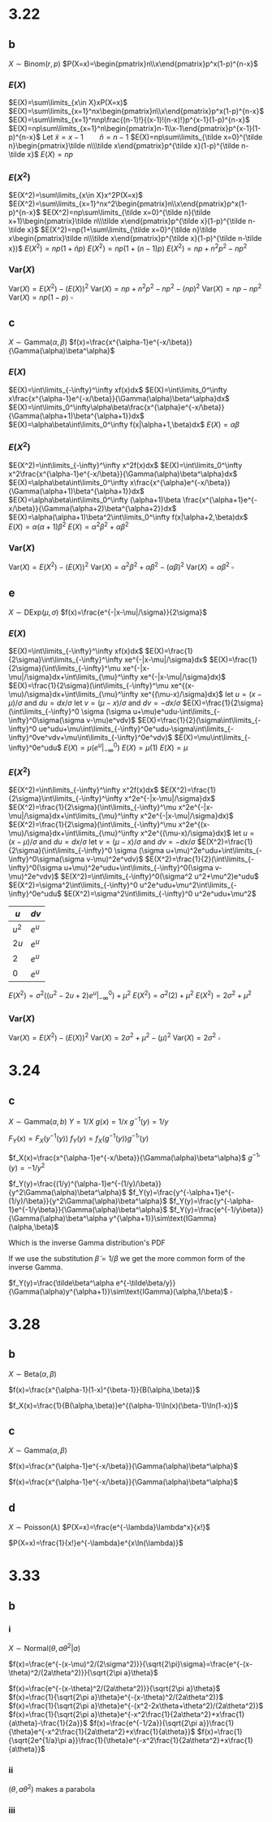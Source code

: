 # 3.22

## b

$X\sim\text{Binom}(r,p)$
$P(X=x)=\begin{pmatrix}n\\x\end{pmatrix}p^x(1-p)^{n-x}$

### $E(X)$

$E(X)=\sum\limits_{x\in X}xP(X=x)$
$E(X)=\sum\limits_{x=1}^nx\begin{pmatrix}n\\x\end{pmatrix}p^x(1-p)^{n-x}$
$E(X)=\sum\limits_{x=1}^nnp\frac{(n-1)!}{(x-1)!(n-x)!}p^{x-1}(1-p)^{n-x}$
$E(X)=np\sum\limits_{x=1}^n\begin{pmatrix}n-1\\x-1\end{pmatrix}p^{x-1}(1-p)^{n-x}$
Let $\tilde x=x-1\qquad\tilde n=n-1$
$E(X)=np\sum\limits_{\tilde x=0}^{\tilde n}\begin{pmatrix}\tilde n\\\tilde x\end{pmatrix}p^{\tilde x}(1-p)^{\tilde n-\tilde x}$
$E(X)=np$

### $E(X^2)$

$E(X^2)=\sum\limits_{x\in X}x^2P(X=x)$
$E(X^2)=\sum\limits_{x=1}^nx^2\begin{pmatrix}n\\x\end{pmatrix}p^x(1-p)^{n-x}$
$E(X^2)=np\sum\limits_{\tilde x=0}^{\tilde n}(\tilde x+1)\begin{pmatrix}\tilde n\\\tilde x\end{pmatrix}p^{\tilde x}(1-p)^{\tilde n-\tilde x}$
$E(X^2)=np(1+\sum\limits_{\tilde x=0}^{\tilde n}\tilde x\begin{pmatrix}\tilde n\\\tilde x\end{pmatrix}p^{\tilde x}(1-p)^{\tilde n-\tilde x})$
$E(X^2)=np(1+\tilde np)$
$E(X^2)=np(1+(n-1)p)$
$E(X^2)=np+n^2p^2-np^2$

### $\text{Var}(X)$

$\text{Var}(X)=E(X^2)-(E(X))^2$
$\text{Var}(X)=np+n^2p^2-np^2-(np)^2$
$\text{Var}(X)=np-np^2$
$\text{Var}(X)=np(1-p)$
$\square$

## c

$X\sim\text{Gamma}(\alpha,\beta)$
$f(x)=\frac{x^{\alpha-1}e^{-x/\beta}}{\Gamma(\alpha)\beta^\alpha}$

### $E(X)$

$E(X)=\int\limits_{-\infty}^\infty xf(x)dx$
$E(X)=\int\limits_0^\infty x\frac{x^{\alpha-1}e^{-x/\beta}}{\Gamma(\alpha)\beta^\alpha}dx$
$E(X)=\int\limits_0^\infty\alpha\beta\frac{x^{\alpha}e^{-x/\beta}}{\Gamma(\alpha+1)\beta^{\alpha+1}}dx$
$E(X)=\alpha\beta\int\limits_0^\infty f(x|\alpha+1,\beta)dx$
$E(X)=\alpha\beta$

### $E(X^2)$

$E(X^2)=\int\limits_{-\infty}^\infty x^2f(x)dx$
$E(X)=\int\limits_0^\infty x^2\frac{x^{\alpha-1}e^{-x/\beta}}{\Gamma(\alpha)\beta^\alpha}dx$
$E(X)=\alpha\beta\int\limits_0^\infty x\frac{x^{\alpha}e^{-x/\beta}}{\Gamma(\alpha+1)\beta^{\alpha+1}}dx$
$E(X)=\alpha\beta\int\limits_0^\infty (\alpha+1)\beta \frac{x^{\alpha+1}e^{-x/\beta}}{\Gamma(\alpha+2)\beta^{\alpha+2}}dx$
$E(X)=\alpha(\alpha+1)\beta^2\int\limits_0^\infty f(x|\alpha+2,\beta)dx$
$E(X)=\alpha(\alpha+1)\beta^2$
$E(X)=\alpha^2\beta^2+\alpha\beta^2$

### $\text{Var}(X)$

$\text{Var}(X)=E(X^2)-(E(X))^2$
$\text{Var}(X)=\alpha^2\beta^2+\alpha\beta^2-(\alpha\beta)^2$
$\text{Var}(X)=\alpha\beta^2$
$\square$

## e

$X\sim\text{DExp}(\mu,\sigma)$
$f(x)=\frac{e^{-|x-\mu|/\sigma}}{2\sigma}$

### $E(X)$

$E(X)=\int\limits_{-\infty}^\infty xf(x)dx$
$E(X)=\frac{1}{2\sigma}\int\limits_{-\infty}^\infty xe^{-|x-\mu|/\sigma}dx$
$E(X)=\frac{1}{2\sigma}(\int\limits_{-\infty}^\mu xe^{-|x-\mu|/\sigma}dx+\int\limits_{\mu}^\infty xe^{-|x-\mu|/\sigma}dx)$
$E(X)=\frac{1}{2\sigma}(\int\limits_{-\infty}^\mu xe^{(x-\mu)/\sigma}dx+\int\limits_{\mu}^\infty xe^{(\mu-x)/\sigma}dx)$
let $u=(x-\mu)/\sigma$ and $du=dx/\sigma$
let $v=(\mu-x)/\sigma$ and $dv=-dx/\sigma$
$E(X)=\frac{1}{2\sigma}(\int\limits_{-\infty}^0 \sigma (\sigma u+\mu)e^udu-\int\limits_{-\infty}^0\sigma(\sigma v-\mu)e^vdv)$
$E(X)=\frac{1}{2}(\sigma\int\limits_{-\infty}^0 ue^udu+\mu\int\limits_{-\infty}^0e^udu-\sigma\int\limits_{-\infty}^0ve^vdv+\mu\int\limits_{-\infty}^0e^vdv)$
$E(X)=\mu\int\limits_{-\infty}^0e^udu$
$E(X)=\mu\bigg(e^u\bigg|_{-\infty}^0\bigg)$
$E(X)=\mu(1)$
$E(X)=\mu$

### $E(X^2)$

$E(X^2)=\int\limits_{-\infty}^\infty x^2f(x)dx$
$E(X^2)=\frac{1}{2\sigma}\int\limits_{-\infty}^\infty x^2e^{-|x-\mu|/\sigma}dx$
$E(X^2)=\frac{1}{2\sigma}(\int\limits_{-\infty}^\mu x^2e^{-|x-\mu|/\sigma}dx+\int\limits_{\mu}^\infty x^2e^{-|x-\mu|/\sigma}dx)$
$E(X^2)=\frac{1}{2\sigma}(\int\limits_{-\infty}^\mu x^2e^{(x-\mu)/\sigma}dx+\int\limits_{\mu}^\infty x^2e^{(\mu-x)/\sigma}dx)$
let $u=(x-\mu)/\sigma$ and $du=dx/\sigma$
let $v=(\mu-x)/\sigma$ and $dv=-dx/\sigma$
$E(X^2)=\frac{1}{2\sigma}(\int\limits_{-\infty}^0 \sigma (\sigma u+\mu)^2e^udu+\int\limits_{-\infty}^0\sigma(\sigma v-\mu)^2e^vdv)$
$E(X^2)=\frac{1}{2}(\int\limits_{-\infty}^0(\sigma u+\mu)^2e^udu+\int\limits_{-\infty}^0(\sigma v-\mu)^2e^vdv)$
$E(X^2)=\int\limits_{-\infty}^0(\sigma^2 u^2+\mu^2)e^udu$
$E(X^2)=\sigma^2\int\limits_{-\infty}^0 u^2e^udu+\mu^2\int\limits_{-\infty}^0e^udu$
$E(X^2)=\sigma^2\int\limits_{-\infty}^0 u^2e^udu+\mu^2$

| $u$   | $dv$  |
| ----- | ----- |
| $u^2$ | $e^u$ |
| $2u$  | $e^u$ |
| $2$   | $e^u$ |
| $0$   | $e^u$ |

$E(X^2)=\sigma^2\bigg((u^2-2u+2)e^u\bigg|_{-\infty}^0\bigg)+\mu^2$
$E(X^2)=\sigma^2(2)+\mu^2$
$E(X^2)=2\sigma^2+\mu^2$

### $\text{Var}(X)$

$\text{Var}(X)=E(X^2)-(E(X))^2$
$\text{Var}(X)=2\sigma^2+\mu^2-(\mu)^2$
$\text{Var}(X)=2\sigma^2$
$\square$

# 3.24

## c

$X\sim\text{Gamma}(a,b)$
$Y=1/X$
$g(x)=1/x$
$g^{-1}(y)=1/y$

$F_Y(x)=F_X(y^{-1}(y))$
$f_Y(y)=f_X(g^{-1}(y)){g^{-1}}'(y)$

$f_X(x)=\frac{x^{\alpha-1}e^{-x/\beta}}{\Gamma(\alpha)\beta^\alpha}$
${g^{-1}}'(y)=-1/y^2$

$f_Y(y)=\frac{(1/y)^{\alpha-1}e^{-(1/y)/\beta}}{y^2\Gamma(\alpha)\beta^\alpha}$
$f_Y(y)=\frac{y^{-\alpha+1}e^{-(1/y)/\beta}}{y^2\Gamma(\alpha)\beta^\alpha}$
$f_Y(y)=\frac{y^{-\alpha-1}e^{-1/y\beta}}{\Gamma(\alpha)\beta^\alpha}$
$f_Y(y)=\frac{e^{-1/y\beta}}{\Gamma(\alpha)\beta^\alpha y^{\alpha+1}}\sim\text{IGamma}(\alpha,\beta)$

Which is the inverse Gamma distribution's PDF

If we use the substitution $\tilde\beta=1/\beta$ we get the more common form of the inverse Gamma.

$f_Y(y)=\frac{\tilde\beta^\alpha e^{-\tilde\beta/y}}{\Gamma(\alpha)y^{\alpha+1}}\sim\text{IGamma}(\alpha,1/\beta)$
$\square$

# 3.28

## b

$X\sim\text{Beta}(\alpha,\beta)$

$f(x)=\frac{x^{\alpha-1}(1-x)^{\beta-1}}{B(\alpha,\beta)}$

$f_X(x)=\frac{1}{B(\alpha,\beta)}e^{(\alpha-1)\ln(x)(\beta-1)\ln(1-x)}$

## c

$X\sim\text{Gamma}(\alpha,\beta)$

$f(x)=\frac{x^{\alpha-1}e^{-x/\beta}}{\Gamma(\alpha)\beta^\alpha}$

$f(x)=\frac{x^{\alpha-1}e^{-x/\beta}}{\Gamma(\alpha)\beta^\alpha}$

## d

$X\sim\text{Poisson}(\lambda)$
$P(X=x)=\frac{e^{-\lambda}\lambda^x}{x!}$

$P(X=x)=\frac{1}{x!}e^{-\lambda}e^{x\ln(\lambda)}$

# 3.33

## b

### i

$X\sim\text{Normal}(\theta,a\theta^2|a)$

$f(x)=\frac{e^{-(x-\mu)^2/(2\sigma^2)}}{\sqrt{2\pi}\sigma}=\frac{e^{-(x-\theta)^2/(2a\theta^2)}}{\sqrt{2\pi a}\theta}$

$f(x)=\frac{e^{-(x-\theta)^2/(2a\theta^2)}}{\sqrt{2\pi a}\theta}$
$f(x)=\frac{1}{\sqrt{2\pi a}\theta}e^{-(x-\theta)^2/(2a\theta^2)}$
$f(x)=\frac{1}{\sqrt{2\pi a}\theta}e^{-(x^2-2x\theta+\theta^2)/(2a\theta^2)}$
$f(x)=\frac{1}{\sqrt{2\pi a}\theta}e^{-x^2\frac{1}{2a\theta^2}+x\frac{1}{a\theta}-\frac{1}{2a}}$
$f(x)=\frac{e^{-1/2a}}{\sqrt{2\pi a}}\frac{1}{\theta}e^{-x^2\frac{1}{2a\theta^2}+x\frac{1}{a\theta}}$
$f(x)=\frac{1}{\sqrt{2e^{1/a}\pi a}}\frac{1}{\theta}e^{-x^2\frac{1}{2a\theta^2}+x\frac{1}{a\theta}}$

### ii

$(\theta,a\theta^2)$ makes a parabola

### iii


